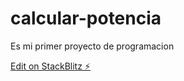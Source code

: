 # calcular-potencia

Es mi primer proyecto de programacion

[Edit on StackBlitz ⚡️](https://stackblitz.com/edit/calcular-potencia)
